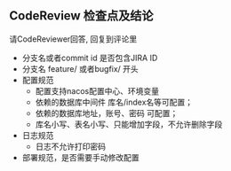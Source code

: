 <!--email: jimin.huang@nx-engine.com, jimminh@163.com -->

<!--请说明本MR 解决的缺陷和引入的特性 -->
## CodeReview 检查点及结论
请CodeReviewer回答, 回复到评论里
- 分支名或者commit id 是否包含JIRA ID
- 分支名 feature/ 或者bugfix/ 开头
- 配置规范
  - 配置支持nacos配置中心、环境变量
  - 依赖的数据库中间件 库名/index名等可配置；
  - 依赖的数据库地址，账号、密码 可配置；
  - 库名小写、表名小写、只能增加字段，不允许删除字段
- 日志规范
  - 日志不允许打印密码
- 部署规范，是否需要手动修改配置






